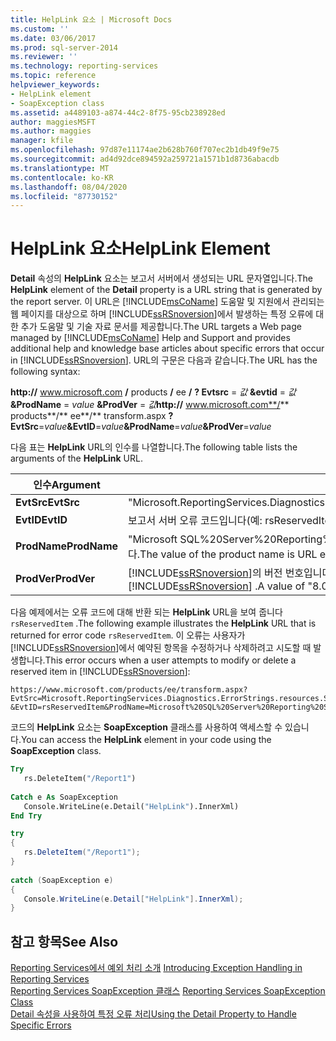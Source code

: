 ```yaml
---
title: HelpLink 요소 | Microsoft Docs
ms.custom: ''
ms.date: 03/06/2017
ms.prod: sql-server-2014
ms.reviewer: ''
ms.technology: reporting-services
ms.topic: reference
helpviewer_keywords:
- HelpLink element
- SoapException class
ms.assetid: a4489103-a874-44c2-8f75-95cb238928ed
author: maggiesMSFT
ms.author: maggies
manager: kfile
ms.openlocfilehash: 97d87e11174ae2b628b760f707ec2b1db49f9e75
ms.sourcegitcommit: ad4d92dce894592a259721a1571b1d8736abacdb
ms.translationtype: MT
ms.contentlocale: ko-KR
ms.lasthandoff: 08/04/2020
ms.locfileid: "87730152"
---
```

# <a name="helplink-element"></a><span data-ttu-id="827ef-102">HelpLink 요소</span><span class="sxs-lookup"><span data-stu-id="827ef-102">HelpLink Element</span></span>
  <span data-ttu-id="827ef-103">**Detail** 속성의 **HelpLink** 요소는 보고서 서버에서 생성되는 URL 문자열입니다.</span><span class="sxs-lookup"><span data-stu-id="827ef-103">The **HelpLink** element of the **Detail** property is a URL string that is generated by the report server.</span></span> <span data-ttu-id="827ef-104">이 URL은 [!INCLUDE[msCoName](../../../includes/msconame-md.md)] 도움말 및 지원에서 관리되는 웹 페이지를 대상으로 하며 [!INCLUDE[ssRSnoversion](../../../includes/ssrsnoversion-md.md)]에서 발생하는 특정 오류에 대한 추가 도움말 및 기술 자료 문서를 제공합니다.</span><span class="sxs-lookup"><span data-stu-id="827ef-104">The URL targets a Web page managed by [!INCLUDE[msCoName](../../../includes/msconame-md.md)] Help and Support and provides additional help and knowledge base articles about specific errors that occur in [!INCLUDE[ssRSnoversion](../../../includes/ssrsnoversion-md.md)].</span></span> <span data-ttu-id="827ef-105">URL의 구문은 다음과 같습니다.</span><span class="sxs-lookup"><span data-stu-id="827ef-105">The URL has the following syntax:</span></span>  
  
 <span data-ttu-id="827ef-106">**http://** www.microsoft.com **/** products **/** ee **/** **? Evtsrc** = _값_ **&evtid** = _값_ **&ProdName** = _value_ **&ProdVer** = _값_</span><span class="sxs-lookup"><span data-stu-id="827ef-106">**http://** www.microsoft.com**/** products**/** ee**/** transform.aspx **?EvtSrc**=_value_**&EvtID**=_value_**&ProdName**=_value_**&ProdVer**=_value_</span></span>  
  
 <span data-ttu-id="827ef-107">다음 표는 **HelpLink** URL의 인수를 나열합니다.</span><span class="sxs-lookup"><span data-stu-id="827ef-107">The following table lists the arguments of the **HelpLink** URL.</span></span>  
  
|<span data-ttu-id="827ef-108">인수</span><span class="sxs-lookup"><span data-stu-id="827ef-108">Argument</span></span>|<span data-ttu-id="827ef-109">값</span><span class="sxs-lookup"><span data-stu-id="827ef-109">Value</span></span>|  
|--------------|-----------|  
|<span data-ttu-id="827ef-110">**EvtSrc**</span><span class="sxs-lookup"><span data-stu-id="827ef-110">**EvtSrc**</span></span>|<span data-ttu-id="827ef-111">"Microsoft.ReportingServices.Diagnostics.ErrorStrings.resources.Strings"</span><span class="sxs-lookup"><span data-stu-id="827ef-111">"Microsoft.ReportingServices.Diagnostics.ErrorStrings.resources.Strings"</span></span>|  
|<span data-ttu-id="827ef-112">**EvtID**</span><span class="sxs-lookup"><span data-stu-id="827ef-112">**EvtID**</span></span>|<span data-ttu-id="827ef-113">보고서 서버 오류 코드입니다(예: rsReservedItem).</span><span class="sxs-lookup"><span data-stu-id="827ef-113">The report server error code, for example, rsReservedItem.</span></span>|  
|<span data-ttu-id="827ef-114">**ProdName**</span><span class="sxs-lookup"><span data-stu-id="827ef-114">**ProdName**</span></span>|<span data-ttu-id="827ef-115">"Microsoft SQL%20Server%20Reporting%20Services".</span><span class="sxs-lookup"><span data-stu-id="827ef-115">"Microsoft SQL%20Server%20Reporting%20Services".</span></span> <span data-ttu-id="827ef-116">제품 이름 값은 URL로 인코딩됩니다.</span><span class="sxs-lookup"><span data-stu-id="827ef-116">The value of the product name is URL encoded.</span></span>|  
|<span data-ttu-id="827ef-117">**ProdVer**</span><span class="sxs-lookup"><span data-stu-id="827ef-117">**ProdVer**</span></span>|<span data-ttu-id="827ef-118">[!INCLUDE[ssRSnoversion](../../../includes/ssrsnoversion-md.md)]의 버전 번호입니다.</span><span class="sxs-lookup"><span data-stu-id="827ef-118">The version number of [!INCLUDE[ssRSnoversion](../../../includes/ssrsnoversion-md.md)].</span></span> <span data-ttu-id="827ef-119">"8.00" 값은를 나타냅니다 [!INCLUDE[ssVersion2000](../../../includes/ssversion2000-md.md)] [!INCLUDE[ssRSnoversion](../../../includes/ssrsnoversion-md.md)] .</span><span class="sxs-lookup"><span data-stu-id="827ef-119">A value of "8.00" indicates [!INCLUDE[ssVersion2000](../../../includes/ssversion2000-md.md)] [!INCLUDE[ssRSnoversion](../../../includes/ssrsnoversion-md.md)].</span></span>|  
  
 <span data-ttu-id="827ef-120">다음 예제에서는 오류 코드에 대해 반환 되는 **HelpLink** URL을 보여 줍니다 `rsReservedItem` .</span><span class="sxs-lookup"><span data-stu-id="827ef-120">The following example illustrates the **HelpLink** URL that is returned for error code `rsReservedItem`.</span></span> <span data-ttu-id="827ef-121">이 오류는 사용자가 [!INCLUDE[ssRSnoversion](../../../includes/ssrsnoversion-md.md)]에서 예약된 항목을 수정하거나 삭제하려고 시도할 때 발생합니다.</span><span class="sxs-lookup"><span data-stu-id="827ef-121">This error occurs when a user attempts to modify or delete a reserved item in [!INCLUDE[ssRSnoversion](../../../includes/ssrsnoversion-md.md)]:</span></span>  
  
```  
https://www.microsoft.com/products/ee/transform.aspx?  
EvtSrc=Microsoft.ReportingServices.Diagnostics.ErrorStrings.resources.Strings  
&EvtID=rsReservedItem&ProdName=Microsoft%20SQL%20Server%20Reporting%20Services&ProdVer=8.00  
```  
  
 <span data-ttu-id="827ef-122">코드의 **HelpLink** 요소는 **SoapException** 클래스를 사용하여 액세스할 수 있습니다.</span><span class="sxs-lookup"><span data-stu-id="827ef-122">You can access the **HelpLink** element in your code using the **SoapException** class.</span></span>  
  
```vb  
Try  
   rs.DeleteItem("/Report1")  
  
Catch e As SoapException  
   Console.WriteLine(e.Detail("HelpLink").InnerXml)  
End Try  
```  
  
```csharp  
try  
{  
   rs.DeleteItem("/Report1");  
}  
  
catch (SoapException e)  
{  
   Console.WriteLine(e.Detail["HelpLink"].InnerXml);  
}  
```  
  
## <a name="see-also"></a><span data-ttu-id="827ef-123">참고 항목</span><span class="sxs-lookup"><span data-stu-id="827ef-123">See Also</span></span>  
 <span data-ttu-id="827ef-124">[Reporting Services에서 예외 처리 소개](../introducing-exception-handling-in-reporting-services.md) </span><span class="sxs-lookup"><span data-stu-id="827ef-124">[Introducing Exception Handling in Reporting Services](../introducing-exception-handling-in-reporting-services.md) </span></span>  
 <span data-ttu-id="827ef-125">[Reporting Services SoapException 클래스](reporting-services-soapexception-class.md) </span><span class="sxs-lookup"><span data-stu-id="827ef-125">[Reporting Services SoapException Class](reporting-services-soapexception-class.md) </span></span>  
 [<span data-ttu-id="827ef-126">Detail 속성을 사용하여 특정 오류 처리</span><span class="sxs-lookup"><span data-stu-id="827ef-126">Using the Detail Property to Handle Specific Errors</span></span>](../best-practices/using-the-detail-property-to-handle-specific-errors.md)  
  
  
